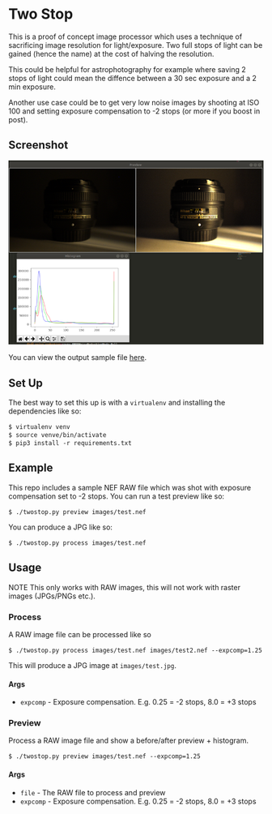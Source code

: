 
# Two Stop

This is a proof of concept image processor which uses a technique of sacrificing image resolution
for light/exposure. Two full stops of light can be gained (hence the name) at the cost of halving 
the resolution.

This could be helpful for astrophotography for example where saving 2 stops of light could mean the
diffence between a 30 sec exposure and a 2 min exposure.

Another use case could be to get very low noise images by shooting at ISO 100 and setting exposure 
compensation to -2 stops (or more if you boost in post).

## Screenshot

![Screenshot](images/screenshot.png)

You can view the output sample file [here](images/test.jpg).

## Set Up

The best way to set this up is with a `virtualenv` and installing the dependencies like so:

```
$ virtualenv venv
$ source venve/bin/activate
$ pip3 install -r requirements.txt
```

## Example

This repo includes a sample NEF RAW file which was shot with exposure compensation set to -2 stops. You can run a 
test preview like so:

```
$ ./twostop.py preview images/test.nef
```

You can produce a JPG like so:

```
$ ./twostop.py process images/test.nef
```

## Usage

NOTE This only works with RAW images, this will not work with raster images (JPGs/PNGs etc.).

### Process

A RAW image file can be processed like so

```
$ ./twostop.py process images/test.nef images/test2.nef --expcomp=1.25
```

This will produce a JPG image at `images/test.jpg`.

#### Args

- `expcomp` - Exposure compensation. E.g. 0.25 = -2 stops, 8.0 = +3 stops

### Preview

Process a RAW image file and show a before/after preview + histogram.

```
$ ./twostop.py preview images/test.nef --expcomp=1.25
```

#### Args

- `file` - The RAW file to process and preview
- `expcomp` - Exposure compensation. E.g. 0.25 = -2 stops, 8.0 = +3 stops
